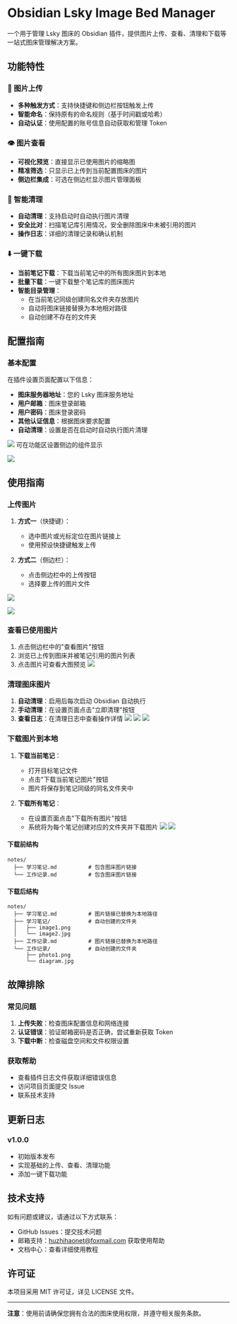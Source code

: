 # Obsidian Lsky Image Bed Manager

一个用于管理 Lsky 图床的 Obsidian 插件，提供图片上传、查看、清理和下载等一站式图床管理解决方案。

## 功能特性

### 🔄 图片上传
- **多种触发方式**：支持快捷键和侧边栏按钮触发上传
- **智能命名**：保持原有的命名规则（基于时间戳或哈希）
- **自动认证**：使用配置的账号信息自动获取和管理 Token
### 👁️ 图片查看
- **可视化预览**：直接显示已使用图片的缩略图
- **精准筛选**：只显示已上传到当前配置图床的图片
- **侧边栏集成**：可选在侧边栏显示图片管理面板
### 🧹 智能清理
- **自动清理**：支持启动时自动执行图片清理
- **安全比对**：扫描笔记库引用情况，安全删除图床中未被引用的图片
- **操作日志**：详细的清理记录和确认机制
### ⬇️ 一键下载
- **当前笔记下载**：下载当前笔记中的所有图床图片到本地
- **批量下载**：一键下载整个笔记库的图床图片
- **智能目录管理**：
  - 在当前笔记同级创建同名文件夹存放图片
  - 自动将图床链接替换为本地相对路径
  - 自动创建不存在的文件夹
## 配置指南

### 基本配置
在插件设置页面配置以下信息：
- **图床服务器地址**：您的 Lsky 图床服务地址
- **用户邮箱**：图床登录邮箱
- **用户密码**：图床登录密码
- **其他认证信息**：根据图床要求配置
- **自动清理**：设置是否在启动时自动执行图片清理

![](https://lsky.hzhhzh.com/i/2025/README-1758864154692.png)
可在功能区设置侧边的组件显示

![](https://lsky.hzhhzh.com/i/2025/README-1758864711660.png)
## 使用指南

### 上传图片
1. **方式一**（快捷键）：
   - 选中图片或光标定位在图片链接上
   - 使用预设快捷键触发上传

2. **方式二**（侧边栏）：
   - 点击侧边栏中的上传按钮
   - 选择要上传的图片文件

![](https://lsky.hzhhzh.com/i/2025/README-1758864153020.png)

![](https://lsky.hzhhzh.com/i/2025/README-1758864267019.png)
### 查看已使用图片
1. 点击侧边栏中的"查看图片"按钮
2. 浏览已上传到图床并被笔记引用的图片列表
3. 点击图片可查看大图预览
![](https://lsky.hzhhzh.com/i/2025/README-1758864378821.png)
### 清理图床图片
1. **自动清理**：启用后每次启动 Obsidian 自动执行
2. **手动清理**：在设置页面点击"立即清理"按钮
3. **查看日志**：在清理日志中查看操作详情
![](https://lsky.hzhhzh.com/i/2025/README-1758864709376.png)
![](https://lsky.hzhhzh.com/i/2025/README-1758864710311.png)
![](https://lsky.hzhhzh.com/i/2025/README-1758864710973.png)

### 下载图片到本地
1. **下载当前笔记**：
   - 打开目标笔记文件
   - 点击"下载当前笔记图片"按钮
   - 图片将保存到笔记同级的同名文件夹中

2. **下载所有笔记**：
   - 在设置页面点击"下载所有图片"按钮
   - 系统将为每个笔记创建对应的文件夹并下载图片
![](https://lsky.hzhhzh.com/i/2025/README-1758865106747.png)
![](https://lsky.hzhhzh.com/i/2025/README-1758865107869.png)


#### 下载前结构
```
notes/
  ├── 学习笔记.md          # 包含图床图片链接
  └── 工作记录.md          # 包含图床图片链接
```

#### 下载后结构
```
notes/
  ├── 学习笔记.md          # 图片链接已替换为本地路径
  ├── 学习笔记/            # 自动创建的文件夹
  │   ├── image1.png
  │   └── image2.jpg
  ├── 工作记录.md          # 图片链接已替换为本地路径
  └── 工作记录/            # 自动创建的文件夹
      ├── photo1.png
      └── diagram.jpg
```

## 故障排除

### 常见问题
1. **上传失败**：检查图床配置信息和网络连接
2. **认证错误**：验证邮箱密码是否正确，尝试重新获取 Token
3. **下载中断**：检查磁盘空间和文件权限设置

### 获取帮助
- 查看插件日志文件获取详细错误信息
- 访问项目页面提交 Issue
- 联系技术支持

## 更新日志

### v1.0.0
- 初始版本发布
- 实现基础的上传、查看、清理功能
- 添加一键下载功能

## 技术支持

如有问题或建议，请通过以下方式联系：
- GitHub Issues：提交技术问题
- 邮箱支持：huzhihaonet@foxmail.com 获取使用帮助
- 文档中心：查看详细使用教程

## 许可证

本项目采用 MIT 许可证，详见 LICENSE 文件。

---

**注意**：使用前请确保您拥有合法的图床使用权限，并遵守相关服务条款。